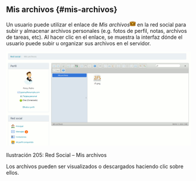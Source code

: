 ## Mis archivos {#mis-archivos}

Un usuario puede utilizar el enlace de _Mis archivos_![](../assets/graficos79.png) en la red social para subir y almacenar archivos personales (e.g. fotos de perfil, notas, archivos de tareas, etc). Al hacer clic en el enlace, se muestra la interfaz dónde el usuario puede subir u organizar sus archivos en el servidor.

![](../assets/graphics344.png)

Ilustración 205: Red Social – Mis archivos

Los archivos pueden ser visualizados o descargados haciendo clic sobre ellos.